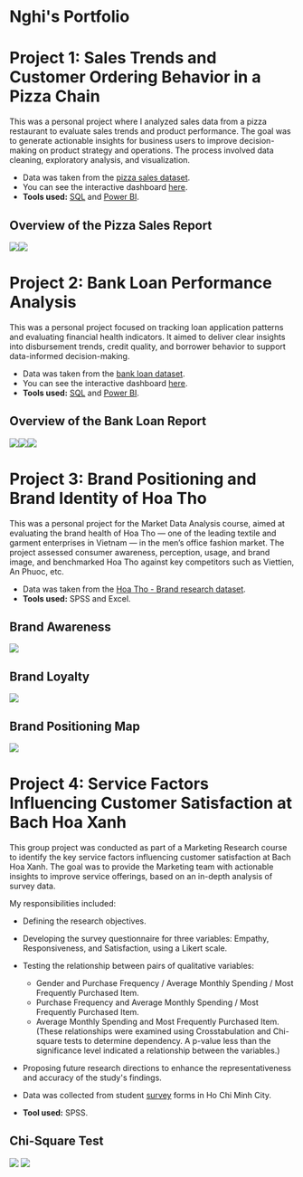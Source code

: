 # Nghi's Portfolio

# Project 1: Sales Trends and Customer Ordering Behavior in a Pizza Chain

This was a personal project where I analyzed sales data from a pizza restaurant to evaluate sales trends and product performance. The goal was to generate actionable insights for business users to improve decision-making on product strategy and operations. The process involved data cleaning, exploratory analysis, and visualization.

* Data was taken from the [pizza sales dataset](https://ntlink.co/pizza-sales-dataset).
* You can see the interactive dashboard [here](https://ntlink.co/pizza-sales-report).
* **Tools used:** [SQL](https://github.com/nghihuynhpt/Nghi-s_portfolio/blob/main/Pizza%20Sales%20Analysis.sql) and [Power BI](https://github.com/nghihuynhpt/Nghi-s_portfolio/blob/main/Pizza%20Sales%20Project.pbix).

## Overview of the Pizza Sales Report
![](Images/Pizza%20Sales%20Project-1.jpg)![](Images/Pizza%20Sales%20Project-2.jpg)

# Project 2: Bank Loan Performance Analysis

This was a personal project focused on tracking loan application patterns and evaluating financial health indicators. It aimed to deliver clear insights into disbursement trends, credit quality, and borrower behavior to support data-informed decision-making.

* Data was taken from the [bank loan dataset](https://ntlink.co/financial-loan-dataset).
* You can see the interactive dashboard [here](https://ntlink.co/bank-loan-report).
* **Tools used:** [SQL](https://github.com/nghihuynhpt/Nghi-s_portfolio/blob/main/Bank%20Loan%20Analysis.sql) and [Power BI](https://github.com/nghihuynhpt/Nghi-s_portfolio/blob/main/Bank%20Loan.pbix).

## Overview of the Bank Loan Report
![](Images/Bank%20Loan-1.jpg)![](Images/Bank%20Loan-2.jpg)![](Images/Bank%20Loan-3.jpg)

# Project 3: Brand Positioning and Brand Identity of Hoa Tho

This was a personal project for the Market Data Analysis course, aimed at evaluating the brand health of Hoa Tho — one of the leading textile and garment enterprises in Vietnam — in the men’s office fashion market. The project assessed consumer awareness, perception, usage, and brand image, and benchmarked Hoa Tho against key competitors such as Viettien, An Phuoc, etc.

* Data was taken from the [Hoa Tho - Brand research dataset](https://ntlink.co/Hoa-Tho-Brand-research-dataset).
* **Tools used:** SPSS and Excel.

## Brand Awareness
![](Images/NhanbietTH.jpg)

## Brand Loyalty
![](Images/TrungthanhTH.jpg)

## Brand Positioning Map
![](Images/Bandodinhvi.jpg)


# Project 4: Service Factors Influencing Customer Satisfaction at Bach Hoa Xanh

This group project was conducted as part of a Marketing Research course to identify the key service factors influencing customer satisfaction at Bach Hoa Xanh. The goal was to provide the Marketing team with actionable insights to improve service offerings, based on an in-depth analysis of survey data.

My responsibilities included:
* Defining the research objectives.
* Developing the survey questionnaire for three variables: Empathy, Responsiveness, and Satisfaction, using a Likert scale.
* Testing the relationship between pairs of qualitative variables:
  * Gender and Purchase Frequency / Average Monthly Spending / Most Frequently Purchased Item.
  * Purchase Frequency and Average Monthly Spending / Most Frequently Purchased Item.
  * Average Monthly Spending and Most Frequently Purchased Item.
(These relationships were examined using Crosstabulation and Chi-square tests to determine dependency. A p-value less than the significance level indicated a relationship between the variables.)
* Proposing future research directions to enhance the representativeness and accuracy of the study's findings.

* Data was collected from student [survey](https://ntlink.co/BHX-survey) forms in Ho Chi Minh City.
* **Tool used:** SPSS.

## Chi-Square Test
![](Images/KDChiBP_1.jpg)
![](Images/KDChiBP_2.jpg)
